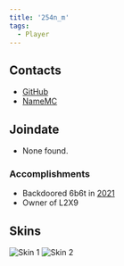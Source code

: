 ```yaml
---
title: '254n_m'
tags:
  - Player
---
```


## Contacts
* [GitHub](https://github.com/254nm)
* [NameMC](https://namemc.com/profile/254m_n.2)

## Joindate
* None found.

### Accomplishments
- Backdoored 6b6t in [2021](../History/2021.md)
- Owner of L2X9

## Skins
![Skin 1](https://s.namemc.com/3d/skin/body.png?id=7afc47e209deb184&model=classic&theta=30&phi=21&time=90&width=100&height=200)
![Skin 2](https://s.namemc.com/3d/skin/body.png?id=9820ff5393a5a57d&model=classic&theta=30&phi=21&time=90&width=100&height=200)
